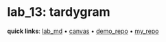 # lab_13: tardygram
**quick links**:
[lab_md](https://github.com/alchemycodelab/alchemy-fsjs-june-2021/blob/main/04_aux/01_auth-demo/LAB.md) • [canvas](https://canvas.instructure.com/courses/2833077/assignments/22474838?module_item_id=47480235) • [demo_repo](https://github.com/alchemycodelab/alchemy-fsjs-june-2021/tree/main/04_aux/01_auth-demo) • [my_repo](https://github.com/tif-calin/ctlab13-tardygram)
